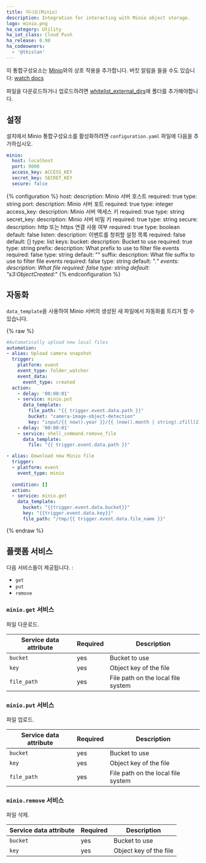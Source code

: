 ```yaml
---
title: 미니오(Minio)
description: Integration for interacting with Minio object storage.
logo: minio.png
ha_category: Utility
ha_iot_class: Cloud Push
ha_release: 0.98
ha_codeowners:
  - '@tkislan'
---
```


이 통합구성요소는 [Minio](https://min.io)와의 상호 작용을 추가합니다. 버킷 알림을 들을 수도 있습니다: [watch docs](https://docs.min.io/docs/minio-client-complete-guide.html#watch)

파일을 다운로드하거나 업로드하려면 [whitelist_external_dirs](/docs/configuration/basic/)에 폴더를 추가해야합니다.

## 설정

설치에서 Minio 통합구성요소를 활성화하려면 `configuration.yaml` 파일에 다음을 추가하십시오.

```yaml
minio:
  host: localhost
  port: 9000
  access_key: ACCESS_KEY
  secret_key: SECRET_KEY
  secure: false
```

{% configuration %}
host:
  description: Minio 서버 호스트
  required: true
  type: string
port:
  description: Minio 서버 포트
  required: true
  type: integer
access_key:
  description: Minio 서버 액세스 키
  required: true
  type: string
secret_key:
  description: Minio 서버 비밀 키
  required: true
  type: string
secure:
  description: http 또는 https 연결 사용 여부
  required: true
  type: boolean
  default: false
listen:
  description: 이벤트를 청취할 설정 목록
  required: false
  default: []
  type: list
  keys:
    bucket:
      description: Bucket to use
      required: true
      type: string
    prefix:
      description: What prefix to use to filter file events
      required: false
      type: string
      default: ""
    suffix:
      description: What file suffix to use to filter file events
      required: false
      type: string
      default: ".*"
    events:
      description: What file
      required: false
      type: string
      default: "s3:ObjectCreated:*"
{% endconfiguration %}

## 자동화

`data_template`을 사용하여 Minio 서버의 생성된 새 파일에서 자동화를 트리거 할 수 있습니다.

{% raw %}
```yaml
#Automatically upload new local files
automation:
- alias: Upload camera snapshot
  trigger:
    platform: event
    event_type: folder_watcher
    event_data:
      event_type: created
  action:
    - delay: '00:00:01'
    - service: minio.put
      data_template:
        file_path: "{{ trigger.event.data.path }}"
        bucket: "camera-image-object-detection"
        key: "input/{{ now().year }}/{{ (now().month | string).zfill(2) }}/{{ (now().day | string).zfill(2) }}/{{ trigger.event.data.file }}"
    - delay: '00:00:01'
    - service: shell_command.remove_file
      data_template:
        file: "{{ trigger.event.data.path }}"

- alias: Download new Minio file
  trigger:
  - platform: event
    event_type: minio
    
  condition: []
  action:
  - service: minio.get
    data_template:
      bucket: "{{trigger.event.data.bucket}}"
      key: "{{trigger.event.data.key}}"
      file_path: "/tmp/{{ trigger.event.data.file_name }}"
```
{% endraw %}

## 플랫폼 서비스

다음 서비스들이 제공됩니다. :

- `get`
- `put`
- `remove`

### `minio.get` 서비스

파일 다운로드.

| Service data attribute    | Required | Description                                       |
|---------------------------|----------|---------------------------------------------------|
| `bucket`                  |      yes | Bucket to use                                     |
| `key`                     |      yes | Object key of the file                            |
| `file_path`               |      yes | File path on the local file system                |

### `minio.put` 서비스

파일 업로드.

| Service data attribute    | Required | Description                                       |
|---------------------------|----------|---------------------------------------------------|
| `bucket`                  |      yes | Bucket to use                                     |
| `key`                     |      yes | Object key of the file                            |
| `file_path`               |      yes | File path on the local file system                |

### `minio.remove` 서비스

파일 삭제.

| Service data attribute    | Required | Description                                       |
|---------------------------|----------|---------------------------------------------------|
| `bucket`                  |      yes | Bucket to use                                     |
| `key`                     |      yes | Object key of the file                            |
